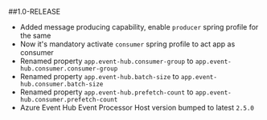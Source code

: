##1.0-RELEASE
   - Added message producing capability, enable `producer` spring profile for the same
   - Now it's mandatory activate `consumer` spring profile to act app as consumer
   - Renamed property `app.event-hub.consumer-group` to  `app.event-hub.consumer.consumer-group`
   - Renamed property `app.event-hub.batch-size` to `app.event-hub.consumer.batch-size`
   - Renamed property `app.event-hub.prefetch-count` to `app.event-hub.consumer.prefetch-count`
   - Azure Event Hub Event Processor Host version bumped to latest `2.5.0`